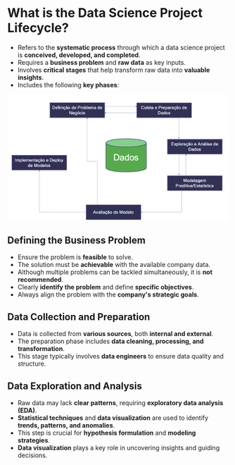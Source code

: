 # What is the Data Science Project Lifecycle?

- Refers to the **systematic process** through which a data science project is **conceived, developed, and completed**.
- Requires a **business problem** and **raw data** as key inputs.
- Involves **critical stages** that help transform raw data into **valuable insights**.
- Includes the following **key phases**:
  
![img](../img/Screenshot%20from%202025-03-15%2018-32-13.png)

## Defining the Business Problem

- Ensure the problem is **feasible** to solve.
- The solution must be **achievable** with the available company data.
- Although multiple problems can be tackled simultaneously, it is **not recommended**.
- Clearly **identify the problem** and define **specific objectives**.
- Always align the problem with the **company's strategic goals**.

## Data Collection and Preparation

- Data is collected from **various sources**, both **internal and external**.
- The preparation phase includes **data cleaning, processing, and transformation**.
- This stage typically involves **data engineers** to ensure data quality and structure.

## Data Exploration and Analysis

- Raw data may lack **clear patterns**, requiring **exploratory data analysis (EDA)**.
- **Statistical techniques** and **data visualization** are used to identify **trends, patterns, and anomalies**.
- This step is crucial for **hypothesis formulation** and **modeling strategies**.
- **Data visualization** plays a key role in uncovering insights and guiding decisions.